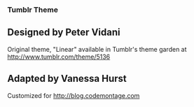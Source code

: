 ### Tumblr Theme
## Designed by Peter Vidani
Original theme, "Linear" available in Tumblr's theme garden at http://www.tumblr.com/theme/5136

## Adapted by Vanessa Hurst
Customized for http://blog.codemontage.com
